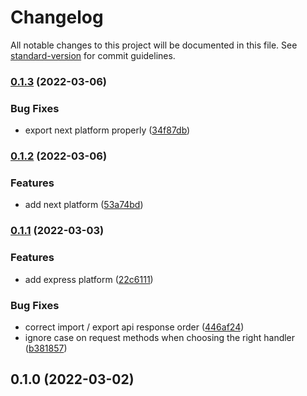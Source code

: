 # Changelog

All notable changes to this project will be documented in this file. See [standard-version](https://github.com/conventional-changelog/standard-version) for commit guidelines.

### [0.1.3](https://github.com/FlorianPallas/handle-once/compare/v0.1.2...v0.1.3) (2022-03-06)


### Bug Fixes

* export next platform properly ([34f87db](https://github.com/FlorianPallas/handle-once/commit/34f87db8411b8e453394b12bf4e6c6458f220a96))

### [0.1.2](https://github.com/FlorianPallas/handle-once/compare/v0.1.1...v0.1.2) (2022-03-06)


### Features

* add next platform ([53a74bd](https://github.com/FlorianPallas/handle-once/commit/53a74bd5b0a714d02cbe67d977a4d065c59a0da6))

### [0.1.1](https://github.com/FlorianPallas/handle-once/compare/v0.1.0...v0.1.1) (2022-03-03)


### Features

* add express platform ([22c6111](https://github.com/FlorianPallas/handle-once/commit/22c6111527899c1bc12f17bb99061ede35e2b779))


### Bug Fixes

* correct import / export api response order ([446af24](https://github.com/FlorianPallas/handle-once/commit/446af242897f2bd27b3c0db4daae2adc4881318e))
* ignore case on request methods when choosing the right handler ([b381857](https://github.com/FlorianPallas/handle-once/commit/b381857fc7c06b9ddc34092bdb7b1ae38104dbf1))

## 0.1.0 (2022-03-02)
